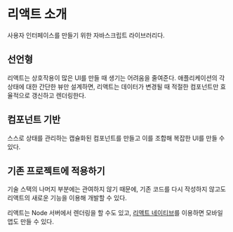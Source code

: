 # 리액트 소개
사용자 인터페이스를 만들기 위한 자바스크립트 라이브러리다.

## 선언형
리액트는 상호작용이 많은 UI를 만들 때 생기는 어려움을 줄여준다. 애플리케이션의 각 상태에 대한 간단한 뷰만 설계하면, 리액트는 데이터가 변경될 때 적절한 컴포넌트만 효율적으로 갱신하고 렌더링한다.

## 컴포넌트 기반
스스로 상태를 관리하는 캡슐화된 컴포넌트를 만들고 이를 조합해 복잡한 UI를 만들 수 있다.

## 기존 프로젝트에 적용하기
기술 스택의 나머지 부분에는 관여하지 않기 때문에, 기존 코드를 다시 작성하지 않고도 리액트의 새로운 기능을 이용해 개발할 수 있다.

리액트는 Node 서버에서 렌더링을 할 수도 있고, [리액트 네이티브](https://reactnative.dev/)를 이용하면 모바일 앱도 만들 수 있다.
